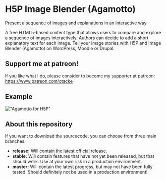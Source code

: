 H5P Image Blender (Agamotto)
============================
Present a sequence of images and explanations in an interactive way

A free HTML5-based content type that allows users to compare and explore a sequence of images interactively. Authors can decide to add a short explanatory text for each image. Tell your image stories with H5P and Image Blender (Agamotto) on WordPress, Moodle or Drupal.

## Support me at patreon!
If you like what I do, please consider to become my supporter at patreon: https://www.patreon.com/otacke

## Example
!["Agamotto for H5P"](https://ibin.co/w800/3s38Wcrata19.png "Agamotto for H5P")

## About this repository
If you want to download the sourcecode, you can choose from three main branches:

- __release:__ Will contain the latest official release.
- __stable:__ Will contain features that have not yet been released, but that should work. Use at your own risk in a production environment.
- __master:__ Will contain the latest progress, but may not have been fully tested. Should definitely not be used in a production environment!
